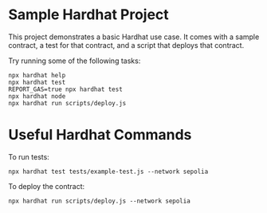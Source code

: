 # Sample Hardhat Project

This project demonstrates a basic Hardhat use case. It comes with a sample contract, a test for that contract, and a script that deploys that contract.

Try running some of the following tasks:

```shell
npx hardhat help
npx hardhat test
REPORT_GAS=true npx hardhat test
npx hardhat node
npx hardhat run scripts/deploy.js
```

# Useful Hardhat Commands

To run tests:
```shell
npx hardhat test tests/example-test.js --network sepolia
```

To deploy the contract:
```shell
npx hardhat run scripts/deploy.js --network sepolia
```
